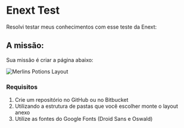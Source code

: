 # Enext Test

Resolvi testar meus conhecimentos com esse teste da Enext: 

## A missão:

Sua missão é criar a página abaixo:

![Merlins Potions Layout](https://raw.githubusercontent.com/enextgroup/quero-trabalhar-na-enext/master/assets/potions-layout.png)

### Requisitos

1. Crie um repositório no GitHub ou no Bitbucket
1. Utilizando a estrutura de pastas que você escolher monte o layout anexo
1. Utilize as fontes do Google Fonts (Droid Sans e Oswald)

